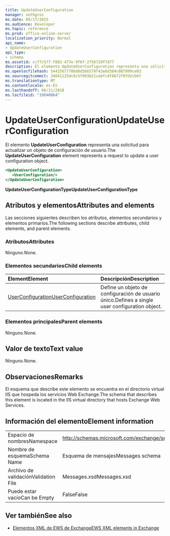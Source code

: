```yaml
---
title: UpdateUserConfiguration
manager: sethgros
ms.date: 09/17/2015
ms.audience: Developer
ms.topic: reference
ms.prod: office-online-server
localization_priority: Normal
api_name:
- UpdateUserConfiguration
api_type:
- schema
ms.assetid: ccf7c577-f882-477e-9f6f-2f56729f7d77
description: El elemento UpdateUserConfiguration representa una solicitud para actualizar un objeto de configuración de usuario.
ms.openlocfilehash: 54415677786d8d5b6579f42e6d384c087099ce03
ms.sourcegitcommit: 34041125dc8c5f993b21cebfc4f8b72f0fd2cb6f
ms.translationtype: MT
ms.contentlocale: es-ES
ms.lasthandoff: 06/11/2018
ms.locfileid: "19840864"
---
```

# <a name="updateuserconfiguration"></a><span data-ttu-id="39f40-103">UpdateUserConfiguration</span><span class="sxs-lookup"><span data-stu-id="39f40-103">UpdateUserConfiguration</span></span>

<span data-ttu-id="39f40-104">El elemento **UpdateUserConfiguration** representa una solicitud para actualizar un objeto de configuración de usuario.</span><span class="sxs-lookup"><span data-stu-id="39f40-104">The **UpdateUserConfiguration** element represents a request to update a user configuration object.</span></span> 
  
```XML
<UpdateUserConfiguration>
   <UserConfiguration/>
</UpdateUserConfiguration>
```

 <span data-ttu-id="39f40-105">**UpdateUserConfigurationType**</span><span class="sxs-lookup"><span data-stu-id="39f40-105">**UpdateUserConfigurationType**</span></span>
## <a name="attributes-and-elements"></a><span data-ttu-id="39f40-106">Atributos y elementos</span><span class="sxs-lookup"><span data-stu-id="39f40-106">Attributes and elements</span></span>

<span data-ttu-id="39f40-107">Las secciones siguientes describen los atributos, elementos secundarios y elementos primarios.</span><span class="sxs-lookup"><span data-stu-id="39f40-107">The following sections describe attributes, child elements, and parent elements.</span></span>
  
### <a name="attributes"></a><span data-ttu-id="39f40-108">Atributos</span><span class="sxs-lookup"><span data-stu-id="39f40-108">Attributes</span></span>

<span data-ttu-id="39f40-109">Ninguno.</span><span class="sxs-lookup"><span data-stu-id="39f40-109">None.</span></span>
  
### <a name="child-elements"></a><span data-ttu-id="39f40-110">Elementos secundarios</span><span class="sxs-lookup"><span data-stu-id="39f40-110">Child elements</span></span>

|<span data-ttu-id="39f40-111">**Element**</span><span class="sxs-lookup"><span data-stu-id="39f40-111">**Element**</span></span>|<span data-ttu-id="39f40-112">**Descripción**</span><span class="sxs-lookup"><span data-stu-id="39f40-112">**Description**</span></span>|
|:-----|:-----|
|[<span data-ttu-id="39f40-113">UserConfiguration</span><span class="sxs-lookup"><span data-stu-id="39f40-113">UserConfiguration</span></span>](userconfiguration.md) <br/> |<span data-ttu-id="39f40-114">Define un objeto de configuración de usuario único.</span><span class="sxs-lookup"><span data-stu-id="39f40-114">Defines a single user configuration object.</span></span>  <br/> |
   
### <a name="parent-elements"></a><span data-ttu-id="39f40-115">Elementos principales</span><span class="sxs-lookup"><span data-stu-id="39f40-115">Parent elements</span></span>

<span data-ttu-id="39f40-116">Ninguno.</span><span class="sxs-lookup"><span data-stu-id="39f40-116">None.</span></span>
  
## <a name="text-value"></a><span data-ttu-id="39f40-117">Valor de texto</span><span class="sxs-lookup"><span data-stu-id="39f40-117">Text value</span></span>

<span data-ttu-id="39f40-118">Ninguno.</span><span class="sxs-lookup"><span data-stu-id="39f40-118">None.</span></span>
  
## <a name="remarks"></a><span data-ttu-id="39f40-119">Observaciones</span><span class="sxs-lookup"><span data-stu-id="39f40-119">Remarks</span></span>

<span data-ttu-id="39f40-120">El esquema que describe este elemento se encuentra en el directorio virtual IIS que hospeda los servicios Web Exchange.</span><span class="sxs-lookup"><span data-stu-id="39f40-120">The schema that describes this element is located in the IIS virtual directory that hosts Exchange Web Services.</span></span>
  
## <a name="element-information"></a><span data-ttu-id="39f40-121">Información del elemento</span><span class="sxs-lookup"><span data-stu-id="39f40-121">Element information</span></span>

|||
|:-----|:-----|
|<span data-ttu-id="39f40-122">Espacio de nombres</span><span class="sxs-lookup"><span data-stu-id="39f40-122">Namespace</span></span>  <br/> |http://schemas.microsoft.com/exchange/services/2006/messages  <br/> |
|<span data-ttu-id="39f40-123">Nombre de esquema</span><span class="sxs-lookup"><span data-stu-id="39f40-123">Schema Name</span></span>  <br/> |<span data-ttu-id="39f40-124">Esquema de mensajes</span><span class="sxs-lookup"><span data-stu-id="39f40-124">Messages schema</span></span>  <br/> |
|<span data-ttu-id="39f40-125">Archivo de validación</span><span class="sxs-lookup"><span data-stu-id="39f40-125">Validation File</span></span>  <br/> |<span data-ttu-id="39f40-126">Messages.xsd</span><span class="sxs-lookup"><span data-stu-id="39f40-126">Messages.xsd</span></span>  <br/> |
|<span data-ttu-id="39f40-127">Puede estar vacío</span><span class="sxs-lookup"><span data-stu-id="39f40-127">Can be Empty</span></span>  <br/> |<span data-ttu-id="39f40-128">False</span><span class="sxs-lookup"><span data-stu-id="39f40-128">False</span></span>  <br/> |
   
## <a name="see-also"></a><span data-ttu-id="39f40-129">Ver también</span><span class="sxs-lookup"><span data-stu-id="39f40-129">See also</span></span>



- [<span data-ttu-id="39f40-130">Elementos XML de EWS de Exchange</span><span class="sxs-lookup"><span data-stu-id="39f40-130">EWS XML elements in Exchange</span></span>](ews-xml-elements-in-exchange.md)

